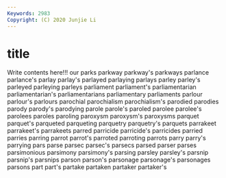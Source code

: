 ```yaml
---
Keywords: 2983
Copyright: (C) 2020 Junjie Li
---
```


# title

Write contents here!!!
our
parks 
parkway 
parkway's 
parkways 
parlance 
parlance's 
parlay 
parlay's 
parlayed 
parlaying
parlays 
parley 
parley's 
parleyed 
parleying 
parleys 
parliament 
parliament's 
parliamentarian 
parliamentarian's
parliamentarians 
parliamentary 
parliaments 
parlour 
parlour's 
parlours 
parochial 
parochialism 
parochialism's 
parodied
parodies 
parody 
parody's 
parodying 
parole 
parole's 
paroled 
parolee 
parolee's 
parolees
paroles 
paroling 
paroxysm 
paroxysm's 
paroxysms 
parquet 
parquet's 
parqueted 
parqueting 
parquetry
parquetry's 
parquets 
parrakeet 
parrakeet's 
parrakeets 
parred 
parricide 
parricide's 
parricides 
parried
parries 
parring 
parrot 
parrot's 
parroted 
parroting 
parrots 
parry 
parry's 
parrying
pars 
parse 
parsec 
parsec's 
parsecs 
parsed 
parser 
parses 
parsimonious 
parsimony
parsimony's 
parsing 
parsley 
parsley's 
parsnip 
parsnip's 
parsnips 
parson 
parson's 
parsonage
parsonage's 
parsonages 
parsons 
part 
part's 
partake 
partaken 
partaker 
partaker's 
